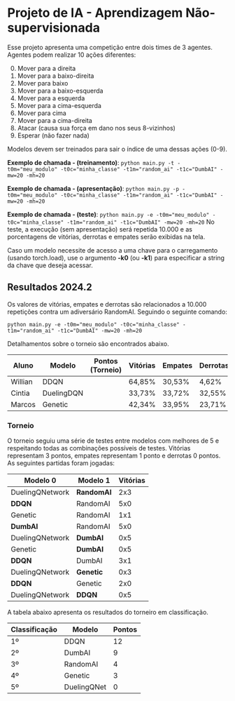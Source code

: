 # Projeto de IA - Aprendizagem Não-supervisionada

Esse projeto apresenta uma competição entre dois times de 3 agentes. Agentes podem realizar 10 ações diferentes:

0. Mover para a direita
1. Mover para a baixo-direita
2. Mover para baixo
3. Mover para a baixo-esquerda
4. Mover para a esquerda
5. Mover para a cima-esquerda
6. Mover para cima
7. Mover para a cima-direita
8. Atacar (causa sua força em dano nos seus 8-vizinhos)
9. Esperar (não fazer nada)

Modelos devem ser treinados para sair o índice de uma dessas ações (0-9).

**Exemplo de chamada - (treinamento)**: `python main.py -t -t0m="meu_modulo" -t0c="minha_classe" -t1m="random_ai" -t1c="DumbAI" -mw=20 -mh=20`

**Exemplo de chamada - (apresentação)**: `python main.py -p -t0m="meu_modulo" -t0c="minha_classe" -t1m="random_ai" -t1c="DumbAI" -mw=20 -mh=20`

**Exemplo de chamada - (teste)**: `python main.py -e -t0m="meu_modulo" -t0c="minha_classe" -t1m="random_ai" -t1c="DumbAI" -mw=20 -mh=20`
No teste, a execução (sem apresentação) será repetida 10.000 e as porcentagens de vitórias, derrotas e empates serão exibidas na tela.

Caso um modelo necessite de acesso a uma chave para o carregamento (usando torch.load), use o argumento **-k0** (ou **-k1**) para especificar a string da chave que deseja acessar.

## Resultados 2024.2

Os valores de vitórias, empates e derrotas são relacionados a 10.000 repetições contra um adiversário RandomAI. Seguindo o seguinte comando:

`python main.py -e -t0m="meu_modulo" -t0c="minha_classe" -t1m="random_ai" -t1c="DumbAI" -mw=20 -mh=20`

Detalhamentos sobre o torneio são encontrados abaixo.

| Aluno     | Modelo  | Pontos (Torneio) | Vitórias | Empates | Derrotas |
| --------- | ------- | ---------------- | -------- | ------- | -------- |
| Willian   | DDQN    |                  | 64,85%   | 30,53%  | 4,62%    |
| Cintia    | DuelingDQN |               | 33,73%   | 33,72%  | 32,55%   |
| Marcos    | Genetic     |                  | 42,34%   | 33,95%  | 23,71%   |

### Torneio

O torneio seguiu uma série de testes entre modelos com melhores de 5 e respeitando todas as combinações possíveis de testes. Vitórias representam 3 pontos, empates representam 1 ponto e derrotas 0 pontos. As seguintes partidas foram jogadas:

| Modelo 0        | Modelo 1 | Vitórias |
| -------------   | ------   | ------   |
| DuelingQNetwork | **RandomAI** | 2x3 |
| **DDQN**        | RandomAI | 5x0 |
| Genetic	      | RandomAI | 1x1 |
| **DumbAI**          | RandomAI | 5x0 |
| DuelingQNetwork | **DumbAI**   | 0x5 |
| Genetic         | **DumbAI**   | 0x5 |
| **DDQN**            | DumbAI   | 3x1 |
| DuelingQNetwork | **Genetic**  | 0x3 |
| **DDQN**            | Genetic  | 2x0 |
| DuelingQNetwork | **DDQN**     | 0x5 |

A tabela abaixo apresenta os resultados do torneiro em classificação.

| Classificação | Modelo      | Pontos |
| ------------- | ------      | ------ |
| 1º            | DDQN        | 12     |
| 2º            | DumbAI      | 9      |
| 3º            | RandomAI    | 4      |
| 4º            | Genetic     | 3      |
| 5º            | DuelingQNet | 0      |